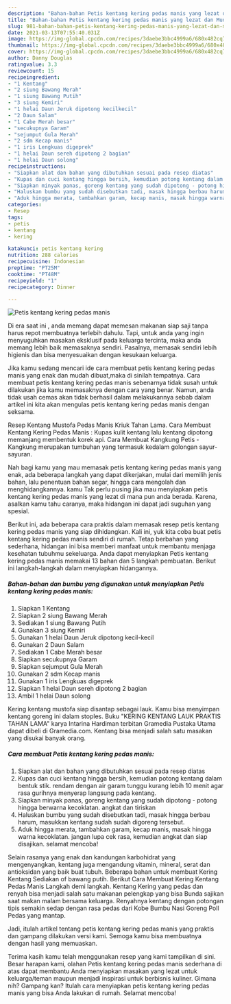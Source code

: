 ```yaml
---
description: "Bahan-bahan Petis kentang kering pedas manis yang lezat dan Mudah Dibuat"
title: "Bahan-bahan Petis kentang kering pedas manis yang lezat dan Mudah Dibuat"
slug: 981-bahan-bahan-petis-kentang-kering-pedas-manis-yang-lezat-dan-mudah-dibuat
date: 2021-03-13T07:55:40.031Z
image: https://img-global.cpcdn.com/recipes/3daebe3bbc4999a6/680x482cq70/petis-kentang-kering-pedas-manis-foto-resep-utama.jpg
thumbnail: https://img-global.cpcdn.com/recipes/3daebe3bbc4999a6/680x482cq70/petis-kentang-kering-pedas-manis-foto-resep-utama.jpg
cover: https://img-global.cpcdn.com/recipes/3daebe3bbc4999a6/680x482cq70/petis-kentang-kering-pedas-manis-foto-resep-utama.jpg
author: Danny Douglas
ratingvalue: 3.3
reviewcount: 15
recipeingredient:
- "1 Kentang"
- "2 siung Bawang Merah"
- "1 siung Bawang Putih"
- "3 siung Kemiri"
- "1 helai Daun Jeruk dipotong kecilkecil"
- "2 Daun Salam"
- "1 Cabe Merah besar"
- "secukupnya Garam"
- "sejumput Gula Merah"
- "2 sdm Kecap manis"
- "1 iris Lengkuas digeprek"
- "1 helai Daun sereh dipotong 2 bagian"
- "1 helai Daun solong"
recipeinstructions:
- "Siapkan alat dan bahan yang dibutuhkan sesuai pada resep diatas"
- "Kupas dan cuci kentang hingga bersih, kemudian potong kentang dalam bentuk stik. rendam dengan air garam tunggu kurang lebih 10 menit agar rasa gurihnya menyerap langsung pada kentang."
- "Siapkan minyak panas, goreng kentang yang sudah dipotong - potong hingga berwarna kecoklatan. angkat dan tiriskan"
- "Haluskan bumbu yang sudah disebutkan tadi, masak hingga berbau harum, masukkan kentang sudah sudah digoreng tersebut."
- "Aduk hingga merata, tambahkan garam, kecap manis, masak hingga warna kecoklatan. jangan lupa cek rasa, kemudian angkat dan siap disajikan. selamat mencoba!"
categories:
- Resep
tags:
- petis
- kentang
- kering

katakunci: petis kentang kering 
nutrition: 288 calories
recipecuisine: Indonesian
preptime: "PT25M"
cooktime: "PT48M"
recipeyield: "1"
recipecategory: Dinner

---
```



![Petis kentang kering pedas manis](https://img-global.cpcdn.com/recipes/3daebe3bbc4999a6/680x482cq70/petis-kentang-kering-pedas-manis-foto-resep-utama.jpg)

Di era  saat ini , anda memang dapat memesan makanan siap saji tanpa harus repot membuatnya terlebih dahulu. Tapi, untuk anda yang ingin menyuguhkan masakan eksklusif pada keluarga tercinta, maka anda memang lebih baik memasaknya sendiri. Pasalnya, memasak sendiri lebih higienis dan bisa menyesuaikan dengan kesukaan keluarga.

Jika kamu sedang mencari ide cara membuat petis kentang kering pedas manis yang enak dan mudah dibuat,maka di sinilah tempatnya. Cara membuat petis kentang kering pedas manis  sebenarnya tidak susah untuk dilakukan jika kamu memasaknya dengan cara yang benar. Namun, anda tidak usah cemas akan tidak berhasil dalam melakukannya 
sebab dalam artikel ini kita akan mengulas petis kentang kering pedas manis dengan seksama.  

Resep Kentang Mustofa Pedas Manis Kriuk Tahan Lama. Cara Membuat Kentang Kering Pedas Manis : Kupas kulit kentang lalu kentang dipotong memanjang membentuk korek api. Cara Membuat Kangkung Petis - Kangkung merupakan tumbuhan yang termasuk kedalam golongan sayur-sayuran.

Nah bagi kamu yang mau memasak petis kentang kering pedas manis yang enak, ada beberapa langkah yang dapat dikerjakan, mulai dari memilih jenis bahan, lalu penentuan bahan segar, hingga cara mengolah dan menghidangkannya. kamu Tak perlu pusing jika mau menyiapkan petis kentang kering pedas manis yang lezat di mana pun anda berada. Karena, asalkan kamu  tahu caranya, maka hidangan ini dapat jadi suguhan yang spesial.

Berikut ini, ada beberapa cara praktis  dalam memasak resep petis kentang kering pedas manis yang siap dihidangkan. Kali ini, yuk kita coba buat petis kentang kering pedas manis sendiri di rumah. Tetap berbahan yang sederhana, hidangan ini bisa memberi manfaat untuk membantu menjaga kesehatan tubuhmu sekeluarga. Anda dapat menyiapkan Petis kentang kering pedas manis memakai 13 bahan dan 5 langkah pembuatan. Berikut ini langkah-langkah dalam menyiapkan hidangannya.

<!--inarticleads1-->

##### Bahan-bahan dan bumbu yang digunakan untuk menyiapkan Petis kentang kering pedas manis:

1. Siapkan 1 Kentang
1. Siapkan 2 siung Bawang Merah
1. Sediakan 1 siung Bawang Putih
1. Gunakan 3 siung Kemiri
1. Gunakan 1 helai Daun Jeruk dipotong kecil-kecil
1. Gunakan 2 Daun Salam
1. Sediakan 1 Cabe Merah besar
1. Siapkan secukupnya Garam
1. Siapkan sejumput Gula Merah
1. Gunakan 2 sdm Kecap manis
1. Gunakan 1 iris Lengkuas digeprek
1. Siapkan 1 helai Daun sereh dipotong 2 bagian
1. Ambil 1 helai Daun solong


Kering kentang mustofa siap disantap sebagai lauk. Kamu bisa menyimpan kentang goreng ini dalam stoples. Buku &#34;KERING KENTANG LAUK PRAKTIS TAHAN LAMA&#34; karya Intarina Hardiman terbitan Gramedia Pustaka Utama dapat dibeli di Gramedia.com. Kentang bisa menjadi salah satu masakan yang disukai banyak orang. 

<!--inarticleads2-->

##### Cara membuat Petis kentang kering pedas manis:

1. Siapkan alat dan bahan yang dibutuhkan sesuai pada resep diatas
1. Kupas dan cuci kentang hingga bersih, kemudian potong kentang dalam bentuk stik. rendam dengan air garam tunggu kurang lebih 10 menit agar rasa gurihnya menyerap langsung pada kentang.
1. Siapkan minyak panas, goreng kentang yang sudah dipotong - potong hingga berwarna kecoklatan. angkat dan tiriskan
1. Haluskan bumbu yang sudah disebutkan tadi, masak hingga berbau harum, masukkan kentang sudah sudah digoreng tersebut.
1. Aduk hingga merata, tambahkan garam, kecap manis, masak hingga warna kecoklatan. jangan lupa cek rasa, kemudian angkat dan siap disajikan. selamat mencoba!


Selain rasanya yang enak dan kandungan karbohidrat yang mengenyangkan, kentang juga mengandung vitamin, mineral, serat dan antioksidan yang baik buat tubuh. Beberapa bahan untuk membuat Kering Kentang Sediakan of bawang putih. Berikut Cara Membuat Kering Kentang Pedas Manis Langkah demi langkah. Kentang Kering yang pedas dan renyah bisa menjadi salah satu makanan pelengkap yang bisa Bunda sajikan saat makan malam bersama keluarga. Renyahnya kentang dengan potongan tipis semakin sedap dengan rasa pedas dari Kobe Bumbu Nasi Goreng Poll Pedas yang mantap. 

Jadi, itulah artikel tentang  petis kentang kering pedas manis  yang praktis dan gampang dilakukan versi kami. Semoga kamu bisa membuatnya dengan hasil yang memuaskan. 

Terima kasih kamu telah menggunakan resep yang kami tampilkan di sini. Besar harapan kami, olahan  Petis kentang kering pedas manis sederhana di atas dapat membantu Anda menyiapkan masakan yang lezat untuk keluarga/teman maupun menjadi inspirasi untuk berbisnis kuliner. Gimana nih? Gampang kan? Itulah cara menyiapkan petis kentang kering pedas manis yang bisa Anda lakukan di rumah. Selamat mencoba!

